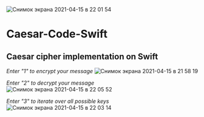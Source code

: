 ![Снимок экрана 2021-04-15 в 22 01 54](https://user-images.githubusercontent.com/63499146/114924051-3506e900-9e36-11eb-9066-34984206849c.png)
# Caesar-Code-Swift

## Caesar cipher implementation on Swift

*Enter "1" to encrypt your message*
![Снимок экрана 2021-04-15 в 21 58 19](https://user-images.githubusercontent.com/63499146/114923698-cde93480-9e35-11eb-871b-0cd13d8af83e.png)

*Enter "2" to decrypt your message*
![Снимок экрана 2021-04-15 в 22 05 52](https://user-images.githubusercontent.com/63499146/114924512-c1191080-9e36-11eb-83d5-42136ef6c09e.png)

*Enter "3" to iterate over all possible keys*
![Снимок экрана 2021-04-15 в 22 03 14](https://user-images.githubusercontent.com/63499146/114924340-8d3deb00-9e36-11eb-8fb4-04f1c255559f.png)


